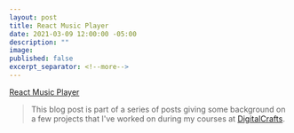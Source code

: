 ```yaml
---
layout: post
title: React Music Player
date: 2021-03-09 12:00:00 -05:00
description: ""
image:
published: false
excerpt_separator: <!--more-->
---
```



[React Music Player](https://react-project-e9f6bc.netlify.app/)

> This blog post is part of a series of posts giving some background on a few projects that I've worked on during my courses at [DigitalCrafts](https://www.digitalcrafts.com/).